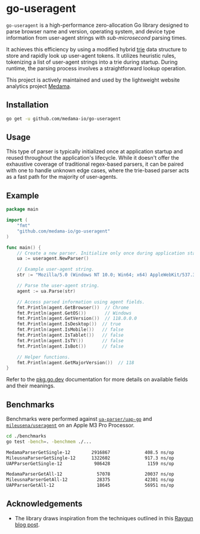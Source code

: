 # go-useragent

`go-useragent` is a high-performance zero-allocation Go library designed to parse browser name and version, operating system, and device type information from user-agent strings with _sub-microsecond_ parsing times.

It achieves this efficiency by using a modified hybrid [trie](https://en.wikipedia.org/wiki/Trie) data structure to store and rapidly look up user-agent tokens. It utilizes heuristic rules, tokenizing a list of user-agent strings into a trie during startup. During runtime, the parsing process involves a straightforward lookup operation.

This project is actively maintained and used by the lightweight website analytics project [Medama](https://github.com/medama-io/medama).

## Installation

```bash
go get -u github.com/medama-io/go-useragent
```

## Usage

This type of parser is typically initialized once at application startup and reused throughout the application's lifecycle. While it doesn't offer the exhaustive coverage of traditional regex-based parsers, it can be paired with one to handle unknown edge cases, where the trie-based parser acts as a fast path for the majority of user-agents.

## Example

```go
package main

import (
    "fmt"
    "github.com/medama-io/go-useragent"
)

func main() {
    // Create a new parser. Initialize only once during application startup.
    ua := useragent.NewParser()

    // Example user-agent string.
    str := "Mozilla/5.0 (Windows NT 10.0; Win64; x64) AppleWebKit/537.36 (KHTML, like Gecko) Chrome/118.0.0.0 Safari/537.36"

    // Parse the user-agent string.
    agent := ua.Parse(str)

    // Access parsed information using agent fields.
    fmt.Println(agent.GetBrowser())  // Chrome
    fmt.Println(agent.GetOS())       // Windows
    fmt.Println(agent.GetVersion())  // 118.0.0.0
    fmt.Println(agent.IsDesktop())  // true
    fmt.Println(agent.IsMobile())   // false
    fmt.Println(agent.IsTablet())   // false
    fmt.Println(agent.IsTV())       // false
    fmt.Println(agent.IsBot())      // false

    // Helper functions.
    fmt.Println(agent.GetMajorVersion())  // 118
}
```

Refer to the [pkg.go.dev](https://pkg.go.dev/github.com/medama-io/go-useragent) documentation for more details on available fields and their meanings.

## Benchmarks

Benchmarks were performed against [`ua-parser/uap-go`](https://github.com/ua-parser/uap-go) and [`mileusena/useragent`](https://github.com/mileusna/useragent) on an Apple M3 Pro Processor.

```bash
cd ./benchmarks
go test -bench=. -benchmem ./...

MedamaParserGetSingle-12        2916867             408.5 ns/op               0 B/op          0 allocs/op
MileusnaParserGetSingle-12      1322602             917.3 ns/op             600 B/op         16 allocs/op
UAPParserGetSingle-12            986428              1159 ns/op             233 B/op          8 allocs/op

MedamaParserGetAll-12             57078             20037 ns/op               0 B/op          0 allocs/op
MileusnaParserGetAll-12           28375             42301 ns/op           28031 B/op        716 allocs/op
UAPParserGetAll-12                18645             56951 ns/op           10179 B/op        344 allocs/op
```

## Acknowledgements

- The library draws inspiration from the techniques outlined in this [Raygun blog post](https://raygun.com/blog/possibility-tree-fast-string-parsing/).
